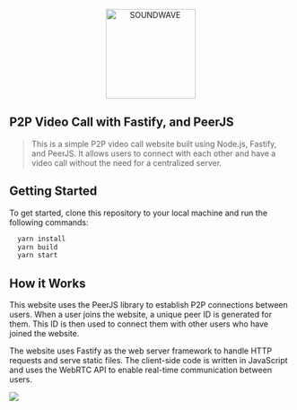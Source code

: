<p align="center">
  <a href="https://soundwavee.vercel.app" target="blank"><img src="https://i.ibb.co/gj9CVB2/favicon.png" width="160" alt="SOUNDWAVE" /></a>
</p>

## P2P Video Call with Fastify, and PeerJS
> This is a simple P2P video call website built using Node.js, Fastify, and PeerJS. It allows users to connect with each other and have a video call without the need for a centralized server.

## Getting Started
To get started, clone this repository to your local machine and run the following commands:
```bash
  yarn install
  yarn build
  yarn start
```

## How it Works
This website uses the PeerJS library to establish P2P connections between users. When a user joins the website, a unique peer ID is generated for them. This ID is then used to connect them with other users who have joined the website.

The website uses Fastify as the web server framework to handle HTTP requests and serve static files. The client-side code is written in JavaScript and uses the WebRTC API to enable real-time communication between users.

<img src="https://i.ibb.co/J3rMGH4/Screenshot-from-2023-01-27-10-08-11.png" />
